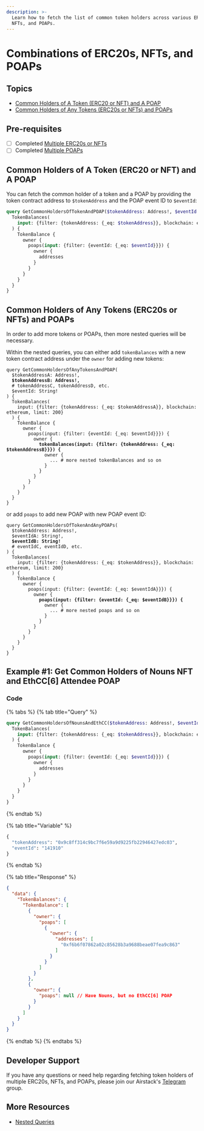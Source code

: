 ```yaml
---
description: >-
  Learn how to fetch the list of common token holders across various ERC20s,
  NFTs, and POAPs.
---
```


# Combinations of ERC20s, NFTs, and POAPs

## Topics

* [Common Holders of A Token (ERC20 or NFT) and A POAP](erc20s-nfts-and-poaps.md#common-holders-of-a-token-erc20-or-nft-and-a-poap)
* [Common Holders of Any Tokens (ERC20s or NFTs) and POAPs](erc20s-nfts-and-poaps.md#common-holders-of-any-tokens-erc20s-or-nfts-and-poaps)

## Pre-requisites

* [ ] Completed [Multiple ERC20s or NFTs](multiple-erc20s-or-nfts.md)
* [ ] Completed [Multiple POAPs](multiple-poaps.md)

## Common Holders of A Token (ERC20 or NFT) and A POAP

You can fetch the common holder of a token and a POAP by providing the token contract address to `$tokenAddress` and the POAP event ID to `$eventId`:

```graphql
query GetCommonHoldersOfTokenAndPOAP($tokenAddress: Address!, $eventId: String!) {
  TokenBalances(
    input: {filter: {tokenAddress: {_eq: $tokenAddress}}, blockchain: ethereum, limit: 200}
  ) {
    TokenBalance {
      owner {
        poaps(input: {filter: {eventId: {_eq: $eventId}}}) {
          owner {
            addresses
          }
        }
      }
    }
  }
}
```

## Common Holders of Any Tokens (ERC20s or NFTs) and POAPs

In order to add more tokens or POAPs, then more nested queries will be necessary.

Within the nested queries, you can either add `tokenBalances` with a new token contract address under the `owner` for adding new tokens:

<pre class="language-graphql"><code class="lang-graphql">query GetCommonHoldersOfAnyTokensAndPOAP(
  $tokenAddressA: Address!,
<strong>  $tokenAddressB: Address!,
</strong>  # tokenAddressC, tokenAddressD, etc.
  $eventId: String!
) {
  TokenBalances(
    input: {filter: {tokenAddress: {_eq: $tokenAddressA}}, blockchain: ethereum, limit: 200}
  ) {
    TokenBalance {
      owner {
        poaps(input: {filter: {eventId: {_eq: $eventId}}}) {
          owner {
<strong>            tokenBalances(input: {filter: {tokenAddress: {_eq: $tokenAddressB}}}) {
</strong>              owner {
                ... # more nested tokenBalances and so on
              }
            }
          }
        }
      }
    }
  }
}
</code></pre>

or add `poaps` to add new POAP with new POAP event ID:

<pre class="language-graphql"><code class="lang-graphql">query GetCommonHoldersOfTokenAndAnyPOAPs(
  $tokenAddress: Address!,
  $eventIdA: String!,
<strong>  $eventIdB: String!
</strong>  # eventIdC, eventIdD, etc.
) {
  TokenBalances(
    input: {filter: {tokenAddress: {_eq: $tokenAddress}}, blockchain: ethereum, limit: 200}
  ) {
    TokenBalance {
      owner {
        poaps(input: {filter: {eventId: {_eq: $eventIdA}}}) {
          owner {
<strong>            poaps(input: {filter: {eventId: {_eq: $eventIdB}}}) {
</strong>              owner {
                ... # more nested poaps and so on
              }
            }
          }
        }
      }
    }
  }
}
</code></pre>

## Example #1: Get Common Holders of Nouns NFT and EthCC\[6] Attendee POAP

### Code

{% tabs %}
{% tab title="Query" %}
```graphql
query GetCommonHoldersOfNounsAndEthCC($tokenAddress: Address!, $eventId: String!) {
  TokenBalances(
    input: {filter: {tokenAddress: {_eq: $tokenAddress}}, blockchain: ethereum, limit: 200}
  ) {
    TokenBalance {
      owner {
        poaps(input: {filter: {eventId: {_eq: $eventId}}}) {
          owner {
            addresses
          }
        }
      }
    }
  }
}
```
{% endtab %}

{% tab title="Variable" %}
```graphql
{
  "tokenAddress": "0x9c8ff314c9bc7f6e59a9d9225fb22946427edc03",
  "eventId": "141910"
}
```
{% endtab %}

{% tab title="Response" %}
```json
{
  "data": {
    "TokenBalances": {
      "TokenBalance": [
        {
          "owner": {
            "poaps": [
              {
                "owner": {
                  "addresses": [
                    "0xf6b6f07862a02c85628b3a9688beae07fea9c863"
                  ]
                }
              }
            ]
          }
        },
        {
          "owner": {
            "poaps": null // Have Nouns, but no EthCC[6] POAP
          }
        }
      ]
    }
  }
}
```
{% endtab %}
{% endtabs %}

## Developer Support

If you have any questions or need help regarding fetching token holders of multiple ERC20s, NFTs, and POAPs, please join our Airstack's [Telegram](https://t.me/+1k3c2FR7z51mNDRh) group.

## More Resources

* [Nested Queries](../../api-references/nested-queries.md)
